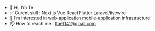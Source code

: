- 👋 Hi, I’m Te
- ✅ Curent skill : Next.js Vue React Flutter Laravel/livewire
- 👀 I’m interested in web-application mobile-application infrastructure
- 📫 How to reach me : ttae1141@gmail.com

<!---
ArKa47/ArKa47 is a ✨ special ✨ repository because its `README.md` (this file) appears on your GitHub profile.
You can click the Preview link to take a look at your changes.
--->
